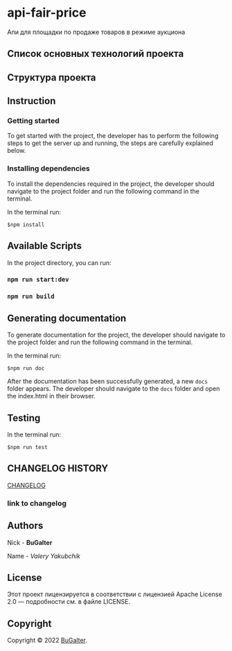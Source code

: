 # api-fair-price

Апи для площадки по продаже товаров в режиме аукциона

## Список основных технологий проекта

## Структура проекта

## Instruction

### Getting started

To get started with the project, the developer has to perform the following steps to get
the server up and running, the steps are carefully explained below.

### Installing dependencies

To install the dependencies required in the project, the developer should navigate to the project folder and run the
following command in the terminal.

In the terminal run:

```shell
$npm install
```

## Available Scripts

In the project directory, you can run:

### `npm run start:dev`

### `npm run build`

## Generating documentation

To generate documentation for the project, the developer should navigate to the project
folder and run the following command in the terminal.

In the terminal run:

```shell
$npm run doc
```

After the documentation has been successfully generated, a new `docs` folder appears.
The developer should navigate to the `docs` folder and open the index.html in their browser.

## Testing

In the terminal run:

```shell
$npm run test
```

## CHANGELOG HISTORY

[CHANGELOG](https://github.com/BuGalter/api-rair-price/blob/master/CHANGELOG.md)

### link to changelog

## Authors

Nick - **BuGalter**

Name - _Valery Yakubchik_

## License

Этот проект лицензируется в соответствии с лицензией Apache License 2.0 — подробности
см. в файле LICENSE.

## Copyright

Copyright © 2022 [BuGalter](github).
